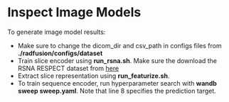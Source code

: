 # Inspect Image Models
To generate image model results:
- Make sure to change the dicom\_dir and csv\_path in configs files from **./radfusion/configs/dataset**
- Train slice encoder using **run_rsna.sh**. Make sure the download the RSNA RESPECT dataset from [here](https://www.rsna.org/education/ai-resources-and-training/ai-image-challenge/rsna-pe-detection-challenge-2020)
- Extract slice representation using **run_featurize.sh**.
- To train sequence encoder, run hyperparameter search with **wandb sweep sweep.yaml**. Note that line 8 specifies the prediction target.
